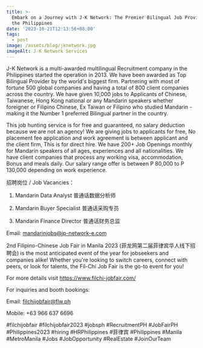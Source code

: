 ```yaml
---
title: >-
  Embark on a Journey with J-K Network: The Premier Bilingual Job Provider in
  the Philippines
date: '2023-10-21T12:13:56+08:00'
tags:
  - post
image: /assets/blog/jknetwork.jpg
imageAlt: J-K Network Services
---
```

J-K Network is a multi-awarded multilingual Recruitment company in the Philippines started the operation in 2013. We have been awarded as Top Bilingual Provider by the world's biggest firm. Partnering with most of fortune 500 global companies and having a total of 800 client companies across the country. We have given 10,000 jobs to Applicants of Chinese, Taiwanese, Hong Kong national or any Mandarin speakers whether foreigner or Filipino Chinese, Ex Taiwan or Filipino who studied Mandarin - making it the Number 1 preferred Bilingual partner in the country.



This job hunting service is for free and guaranteed, no salary deduction because we are not an agency! We are giving jobs to applicants for free, No placement fee application and work agreement is between applicant and the client firm, This is for direct hire. We have 200+ Job Openings monthly for Mandarin speakers of all ages, experiences and all nationalities. We have client companies that process any working visa, accommodation, Bonus and meals daily. Our salary range offer is between P 80,000 to P 130,000 depending on work experience.



招聘岗位 / Job Vacancies：



1. Mandarin Data Analyst 普通话数据分析师

2. Mandarin Buyer Specialist 普通话采购专员

3. Mandarin Finance Director 普通话财务总监



Email: mandarinjobs@jp-network-e.com



2nd Filipino-Chinese Job Fair in Manila 2023 (菲龙网第二届菲律宾华人线下招聘会) is the most anticipated event of the year for jobseekers and companies alike! Whether you're looking to switch careers, connect with peers, or look for talents, the Fil-Chi Job Fair is the go-to event for you!

For more details visit https://www.filchi-jobfair.com/

For inquiries and booth bookings:

Email: filchijobfair@flw.ph

Mobile: +63 966 637 6696

\#filchijobfair #filchijobfair2023 #jobsph #RecruitmentPH #JobFairPH #Philippines2023 #hiring #HRPhilippines #菲律宾 #Philippines #Manila #MetroManila #Jobs #JobOpportunity #RealEstate #JoinOurTeam
